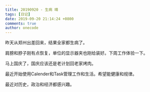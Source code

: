 ```yaml
---
title: 20190920 - 生病 晴
tags: [日记]
date: 2019-09-20 21:14:24 +0800
comments: true
author: onecode
---
```

昨天从郑州出差回来，结果全家都生病了。

肩膀和脖子刚有点恢复，单位的显示器夹也刚给装好。下周工作体验一下。

马上国庆了，国庆应该还是老计划回老家烤肉。

最近开始使用Calender和Task管理工作和生活。希望能健康和规律。

最近对历史，政治和经济都感兴趣。


